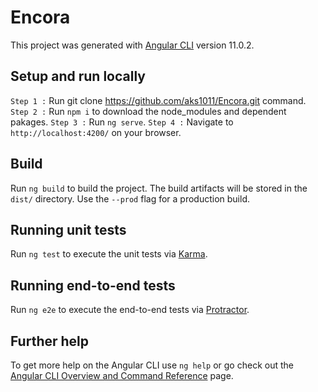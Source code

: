 # Encora

This project was generated with [Angular CLI](https://github.com/angular/angular-cli) version 11.0.2.

## Setup and run locally

`Step 1 :` Run git clone https://github.com/aks1011/Encora.git command.
`Step 2 :` Run `npm i` to download the node_modules and dependent pakages. 
`Step 3 :` Run `ng serve`.
`Step 4 :` Navigate to `http://localhost:4200/` on your browser.

## Build

Run `ng build` to build the project. The build artifacts will be stored in the `dist/` directory. Use the `--prod` flag for a production build.

## Running unit tests

Run `ng test` to execute the unit tests via [Karma](https://karma-runner.github.io).

## Running end-to-end tests

Run `ng e2e` to execute the end-to-end tests via [Protractor](http://www.protractortest.org/).

## Further help

To get more help on the Angular CLI use `ng help` or go check out the [Angular CLI Overview and Command Reference](https://angular.io/cli) page.
